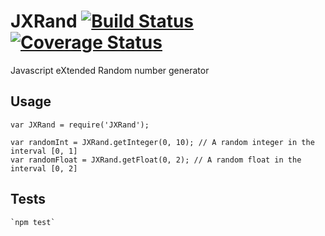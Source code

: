 # JXRand [![Build Status](https://travis-ci.org/mankal111/JXRand.svg?branch=master)](https://travis-ci.org/mankal111/JXRand) [![Coverage Status](https://coveralls.io/repos/github/mankal111/JXRand/badge.svg?branch=master)](https://coveralls.io/github/mankal111/JXRand?branch=master)

Javascript eXtended Random number generator

## Usage

    var JXRand = require('JXRand');

    var randomInt = JXRand.getInteger(0, 10); // A random integer in the interval [0, 1]
    var randomFloat = JXRand.getFloat(0, 2); // A random float in the interval [0, 2]

## Tests

    `npm test`
